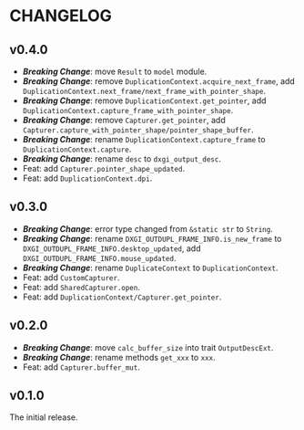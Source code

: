 # CHANGELOG

## v0.4.0

- **_Breaking Change_**: move `Result` to `model` module.
- **_Breaking Change_**: remove `DuplicationContext.acquire_next_frame`, add `DuplicationContext.next_frame/next_frame_with_pointer_shape`.
- **_Breaking Change_**: remove `DuplicationContext.get_pointer`, add `DuplicationContext.capture_frame_with_pointer_shape`.
- **_Breaking Change_**: remove `Capturer.get_pointer`, add `Capturer.capture_with_pointer_shape/pointer_shape_buffer`.
- **_Breaking Change_**: rename `DuplicationContext.capture_frame` to `DuplicationContext.capture`.
- **_Breaking Change_**: rename `desc` to `dxgi_output_desc`.
- Feat: add `Capturer.pointer_shape_updated`.
- Feat: add `DuplicationContext.dpi`.

## v0.3.0

- **_Breaking Change_**: error type changed from `&static str` to `String`.
- **_Breaking Change_**: rename `DXGI_OUTDUPL_FRAME_INFO.is_new_frame` to `DXGI_OUTDUPL_FRAME_INFO.desktop_updated`, add `DXGI_OUTDUPL_FRAME_INFO.mouse_updated`.
- **_Breaking Change_**: rename `DuplicateContext` to `DuplicationContext`.
- Feat: add `CustomCapturer`.
- Feat: add `SharedCapturer.open`.
- Feat: add `DuplicationContext/Capturer.get_pointer`.

## v0.2.0

- **_Breaking Change_**: move `calc_buffer_size` into trait `OutputDescExt`.
- **_Breaking Change_**: rename methods `get_xxx` to `xxx`.
- Feat: add `Capturer.buffer_mut`.

## v0.1.0

The initial release.
